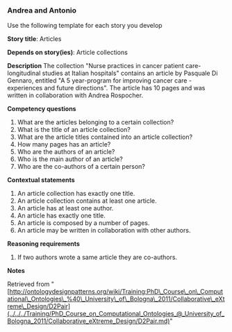 ###   Andrea and Antonio


Use the following template for each story you develop


__Story title__: Articles


__Depends on story(ies)__: Article collections


__Description__
The collection "Nurse practices in cancer patient care-longitudinal studies at Italian hospitals" contains an article by Pasquale Di Gennaro, entitled "A 5 year-program for improving cancer care - experiences and future directions". The article has 10 pages and was written in collaboration with Andrea Rospocher.


__Competency questions__



1. What are the articles belonging to a certain collection?
2. What is the title of an article collection?
3. What are the article titles contained into an article collection?
4. How many pages has an article?
5. Who are the authors of an article?
6. Who is the main author of an article?
7. Who are the co-authors of a certain person?


__Contextual statements__



1. An article collection has exactly one title.
2. An article collection contains at least one article.
3. An article has at least one author.
4. An article has exactly one title.
5. An article is composed by a number of pages.
6. An article may be written in collaboration with other authors.


__Reasoning requirements__



1. If two authors wrote a same article they are co-authors.


__Notes__





Retrieved from "[http://ontologydesignpatterns.org/wiki/Training:PhD\_Course\_on\_Computational\_Ontologies\_%40\_University\_of\_Bologna\_2011/Collaborative\_eXtreme\_Design/D2Pair](../../../Training/PhD_Course_on_Computational_Ontologies_@_University_of_Bologna_2011/Collaborative_eXtreme_Design/D2Pair.md)"